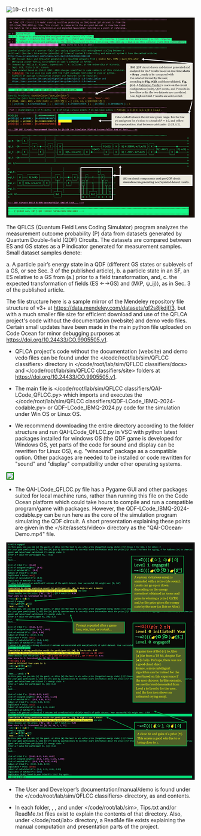 
<kbd> ![1D-circuit-01](https://github.com/user-attachments/assets/df63a875-46fa-42fc-a498-6e780666718e) </kbd>

![QDF_Circuit_and Dataset Analysis](QDF_circuit_screenshot.jpg)

The QFLCS (Quantum Field Lens Coding Simulator) program analyzes the measurement outcome probability (P) data from datasets generated by Quantum Double-field (QDF) Circuits. The datasets are compared between ES and GS states as a P indicator generated for measurement samples. Small dataset samples denote: 

a. A particle pair’s energy state in a QDF (different GS states or sublevels of a GS, or see Sec. 3 of the published article),
b. a particle state in an SF, an ES relative to a GS from (a.) prior to a field transformation, and, 
c. the expected transformation of fields (ES ←→GS) and ⟨M(P, ψ_ij)⟩, as in Sec. 3 of the published article.

The file structure here is a sample mirror of the Mendeley repository file structure of v3+ at https://data.mendeley.com/datasets/gf2s8jkdjf/3, but with a much smaller file size for efficient download and use of the QFLCA project's code without the documentation (website) and demo vedo files. Certain small updates have been made in the main python file uploaded on Code Ocean for minor debugging purposes at https://doi.org/10.24433/CO.9905505.v1. 

* QFLCA project's code without the documentation (website) and demo vedo files can be found under the </code/root/lab/sim/QFLCC classifiers> directory in </code/root/lab/sim/QFLCC classifiers/docs> and </code/root/lab/sim/QFLCC classifiers/site> folders at https://doi.org/10.24433/CO.9905505.v1. 

* The main file is </code/root/lab/sim/QFLCC classifiers/QAI-LCode_QFLCC.py> which imports and executes the </code/root/lab/sim/QFLCC classifiers/QDF-LCode_IBMQ-2024-codable.py> or QDF-LCode_IBMQ-2024.py code for the simulation under Win OS or Linux OS. 

* We recommend downloading the entire <root> directory according to the folder structure and run QAI-LCode_QFLCC.py   in VSC with python latest packages installed for windows OS (the QDF game is developed for Windows OS, yet parts of the code for sound and display can be rewritten for Linux OS), e.g. "winsound" package as a compatible option. 
Other packages are needed to be installed or code rewritten for "sound" and "display" compatibility under other operating systems. 

<kbd> <img src="https://github.com/user-attachments/assets/a6e1eece-0292-441b-a752-928f56f19928" style="border: 2px solid green" /> </kbd>
 
* The QAI-LCode_QFLCC.py file has a Pygame GUI and other packages suited for local machine runs, rather than running this file on the Code Ocean platform which could take hours to compile and run a compatible program/game with packages. 
However, the  QDF-LCode_IBMQ-2024-codable.py can be run here as the core of the simulation program simulating the QDF circuit. 
A short presentation explaining these points are given in the </site/assets/video> directory as the "QAI-COcean-Demo.mp4" file.

![QDF Game Scores Screenshot](QDF_game_screenshot.jpg)

* The User and Developer’s documentation/manual/demo is found under the </code/root/lab/sim/QFLCC classifiers> directory, as <site-prints> and <site> contents.

* In each folder, <IBMQ>, <QAI>, <QFLCC classifiers> and <QI> under </code/root/lab/sim>, Tips.txt and/or ReadMe.txt files exist to explain the contents of that directory. Also, under </code/root/lab> directory, a ReadMe file exists explaining the manual computation and presentation parts of the project.
